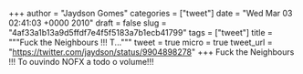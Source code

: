 
+++
author = "Jaydson Gomes"
categories = ["tweet"]
date = "Wed Mar 03 02:41:03 +0000 2010"
draft = false
slug = "4af33a1b13a9d5ffdf7e4f5f5183a7b1ecb41799"
tags = ["tweet"]
title = """Fuck the Neighbours !!! T..."""
tweet = true
micro = true
tweet_url = "https://twitter.com/jaydson/status/9904898278"
+++
Fuck the Neighbours !!! To ouvindo NOFX a todo o volume!!!
